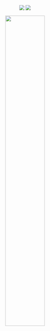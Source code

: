 <p align = "center">
  <img src = "https://github-readme-stats.vercel.app/api?username=bc1pjerrry&show_icons=true&theme=tokyonight&line_height=27">
  <img src = "https://github-readme-stats.vercel.app/api/top-langs/?username=bc1pjerry&theme=radical">
</p>

<p align = "center">
<img width="50%" src="https://github-readme-streak-stats.herokuapp.com/?user=bc1pjerry&show_icons=true&locale=en&layout=compact&theme=radical&line_height=0" />
</p>
<!--
**HangyuYe/HangyuYe** is a ✨ _special_ ✨ repository because its `README.md` (this file) appears on your GitHub profile.

Here are some ideas to get you started:

- 🔭 I’m currently working on ...
- 🌱 I’m currently learning ...
- 👯 I’m looking to collaborate on ...
- 🤔 I’m looking for help with ...
- 💬 Ask me about ...
- 📫 How to reach me: ...
- 😄 Pronouns: ...
- ⚡ Fun fact: ...
-->

